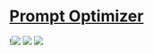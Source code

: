 # [Prompt Optimizer](https://github.com/linshenkx/prompt-optimizer)

!![](https://img.shields.io/github/license/linshenkx/prompt-optimizer?style=flat-square) ![](https://img.shields.io/github/last-commit/scillidan/prompt-optimizer/main?label=last%20commit%20(fork)&style=flat-square) ![](https://img.shields.io/badge/Vercel-black?style=flat&logo=Vercel&logoColor=white)